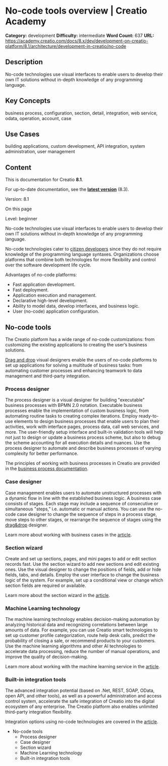 # No-code tools overview | Creatio Academy

**Category:** development **Difficulty:** intermediate **Word Count:** 637
**URL:**
https://academy.creatio.com/docs/8.x/dev/development-on-creatio-platform/8.1/architecture/development-in-creatio/no-code

## Description

No-code technologies use visual interfaces to enable users to develop their own
IT solutions without in-depth knowledge of any programming language.

## Key Concepts

business process, configuration, section, detail, integration, web service,
odata, operation, account, case

## Use Cases

building applications, custom development, API integration, system
administration, user management

## Content

This is documentation for Creatio **8.1**.

For up-to-date documentation, see the
**[latest version](/docs/8.x/dev/development-on-creatio-platform/architecture/development-in-creatio/no-code)**
(8.3).

Version: 8.1

On this page

Level: beginner

No-code technologies use visual interfaces to enable users to develop their own
IT solutions without in-depth knowledge of any programming language.

No-code technologies cater to
[citizen developers](https://www.gartner.com/en/information-technology/glossary/citizen-developer)
since they do not require knowledge of the programming language syntaxes.
Organizations choose platforms that combine both technologies for more
flexibility and control over the software development life cycle.

Advantages of no-code platforms:

- Fast application development.
- Fast deployment.
- Application execution and management.
- Declarative high-level development.
- Ability to model data, develop interfaces, and business logic.
- User (no-code) application configuration.

## No-code tools​

The Creatio platform has a wide range of no-code customizations: from
customizing the existing applications to creating the user’s business solutions.

[Drag and drop](https://en.wikipedia.org/w/index.php?title=Drag_and_drop&oldid=987890664)
visual designers enable the users of no-code platforms to set up applications
for solving a multitude of business tasks: from automating customer processes
and enhancing teamwork to data management and third-party integration.

### Process designer​

The process designer is a visual designer for building "executable" business
processes with BPMN 2.0 notation. Executable business processes enable the
implementation of custom business logic, from automating routine tasks to
creating complex iterations. Employ ready-to-use elements to design business
processes that enable users to plan their activities, work with interface pages,
process data, call web services, and more. The user-friendly setup interface and
built-in validation tools will help not just to design or update a business
process scheme, but also to debug the scheme accounting for all execution
details and nuances. Use the process designer to automate and describe business
processes of varying complexity for better performance.

The principles of working with business processes in Creatio are provided in the
[business process documentation](https://academy.creatio.com/docs/8.x/no-code-customization/category/bpm-tools).

### Case designer​

Case management enables users to automate unstructured processes with a dynamic
flow in line with the established business logic. A business case consists of
stages. Each stage may include a sequence of consecutive or simultaneous
"steps," i.e. automatic or manual actions. You can use the no-code case designer
to change the sequence of steps in a process stage, move steps to other stages,
or rearrange the sequence of stages using the
[drag&drop](https://en.wikipedia.org/w/index.php?title=Drag-and-drop&oldid=106808842)
designer.

Learn more about working with business cases in the
[article](https://academy.creatio.com/documents?ver=8.1&id=7116).

### Section wizard​

Create and set up sections, pages, and mini pages to add or edit section records
fast. Use the section wizard to add new sections and edit existing ones. Use the
visual designer to change the positions of fields, add or hide fields, tabs, and
details. Employ the user interface to change the business logic of the system.
For example, set up a conditional view or change which section fields are
required or available.

Learn more about the section wizard in the
[article](https://academy.creatio.com/documents?ver=8.0&id=1705).

### Machine Learning technology​

The machine learning technology enables decision-making automation by analyzing
historical data and recognizing correlations between large amounts of data. For
example, you can use Creatio smart technologies to set up customer profile
categorization, route help desk calls, predict the probability of closing a
sale, or recommend products to your customers. Use the machine learning
algorithms and other AI technologies to accelerate data processing, reduce the
number of manual operations, and improve the quality of decision-making.

Learn more about working with the machine learning service in the
[article](https://academy.creatio.com/documents?ver=8.1&id=15756).

### Built-in integration tools​

The advanced integration potential (based on .Net, REST, SOAP, OData, open API,
and other tools), as well as a powerful administration and access control
system, accelerate the safe integration of Creatio into the digital ecosystem of
any enterprise. The Creatio platform also enables unlimited third-party
integration flexibility.

Integration options using no-code technologies are covered in the
[article](https://academy.creatio.com/documents?ver=8.1&id=15111&anchor=title-2098-3).

- No-code tools
  - Process designer
  - Case designer
  - Section wizard
  - Machine Learning technology
  - Built-in integration tools
